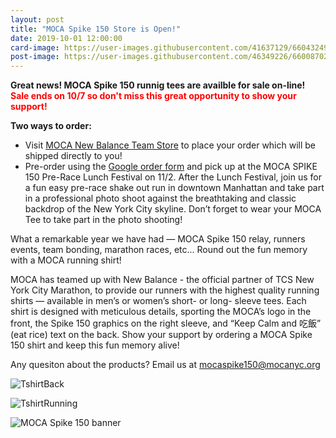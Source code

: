 ```yaml
---
layout: post
title: "MOCA Spike 150 Store is Open!"
date: 2019-10-01 12:00:00
card-image: https://user-images.githubusercontent.com/41637129/66043249-aac59100-e4ec-11e9-8330-c4c5a6959d51.jpeg
post-image: https://user-images.githubusercontent.com/46349226/66008702-871b3000-e485-11e9-8996-ffc4d804ab4a.jpg
---
```

<b>Great news! MOCA Spike 150 runnig tees are availble for sale on-line!  <span style="color:red;"> Sale ends on 10/7 so don't miss this great opportunity to show your support! </span></b>

<b>Two ways to order:</b>
<!--more-->
<div class="titleblock">
<ul>
  <li>Visit <a href="https://www.newbalanceteam.com/team/member/order?orderId=56449">MOCA New Balance Team Store</a> to place your order which will be shipped directly to you!</li>
  <li>Pre-order using the <a href="https://forms.gle/oQucetKVoMaHVFny8">Google order form</a> and pick up at the MOCA SPIKE 150 Pre-Race Lunch Festival on 11/2.  After the Lunch Festival, join us for a fun easy pre-race shake out run in downtown Manhattan and take part in a professional photo shoot against the breathtaking and classic backdrop of the New York City skyline.  Don’t forget to wear your MOCA Tee to take part in the photo shooting!</li>
 </ul>
</div>

What a remarkable year we have had — MOCA Spike 150 relay, runners events, team bonding, marathon races, etc... Round out the fun memory with a MOCA running shirt!

MOCA has teamed up with New Balance - the official partner of TCS New York City Marathon, to provide our runners with the highest quality running shirts — available in men’s or women’s short- or long- sleeve tees.  Each shirt is designed with meticulous details, sporting the MOCA’s logo in the front, the Spike 150 graphics on the right sleeve, and “Keep Calm and 吃飯” (eat rice) text on the back. Show your support by ordering a MOCA Spike 150 shirt and keep this fun memory alive!

Any quesiton about the products? Email us at <a href="mailto:mocaspike150@mocanyc.org">mocaspike150@mocanyc.org</a>

![TshirtBack](https://user-images.githubusercontent.com/41637129/66038629-b01cde80-e4e0-11e9-93ae-9db4d53ab6c4.jpeg)

![TshirtRunning](https://user-images.githubusercontent.com/46349226/66008347-fc860100-e483-11e9-9299-eb9a75c8cbb6.jpg)

![MOCA Spike 150 banner](https://user-images.githubusercontent.com/46349226/66006907-5e436c80-e47e-11e9-8bc8-bdea9b810b2a.JPG "MOCA Spike 150 banner")


  
